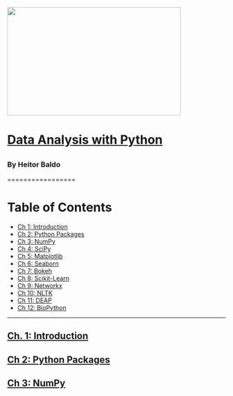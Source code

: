 <img src="" data-canonical-src="" width="400" height="250" />

# [Data Analysis with Python]()

## []()

### By Heitor Baldo

=================


Table of Contents
=================

  * [Ch 1: Introduction](#ch-1-)
  * [Ch 2: Python Packages](#ch-2-)
  * [Ch 3: NumPy](#ch-2-)
  * [Ch 4: SciPy](#ch-2-)
  * [Ch 5: Matplotlib](#ch-2-)
  * [Ch 6: Seaborn](#ch-2-)
  * [Ch 7: Bokeh](#ch-2-)
  * [Ch 8: Scikit-Learn](#ch-2-)
  * [Ch 9: Networkx](#ch-2-)
  * [Ch 10: NLTK](#ch-2-)
  * [Ch 11: DEAP](#ch-2-)
  * [Ch 12: BioPython](#ch-2-)

---

## [Ch. 1: Introduction]()

## [Ch 2: Python Packages]()


## [Ch 3: NumPy ]()
